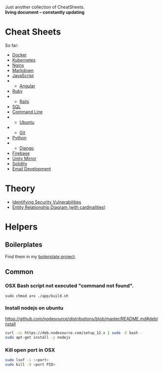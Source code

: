 Just another collection of CheatSheets.  
**living document – constantly updating**

# Cheat Sheets

So far:

- [Docker](/docker-cheatsheet.md)
- [Kubernetes](/kubernetes-cheatsheet.md)
- [Nginx](/nginx-cheatsheet.md)
- [Markdown](/Markdown-Cheatsheet.md)
- [JavaScript](/JavaScript-Cheatsheet.md)
- - [Angular](/Angular-Cheatsheet.md)
- [Ruby](/Ruby-Cheatsheet.md)
- - [Rails](/Ruby-on-Rails-Cheatsheet.md)
- [SQL](/sql.md)
- [Command Line](/Command-Line-Cheatsheet.md)
- - [Ubuntu](/ubuntu-cheatsheet.md)
- - [Git](/Git-Cheatsheet.md)
- [Python](/python-cheatsheet.md)
- - [Django](/django-cheatsheet.md)
- [Firebase](/firebase-cheatsheet.md)
- [Unity Mirror](/unity-mirror-cheatsheet.md)
- [Solidity](/Solidity-Cheatsheet.md)
- [Email Development](/Email-Development-Cheatsheet.md)

# Theory

- [Identifying Security Vulnerabilities](/theory/identifying-security-vulnerabilities.md)
- [Entity Relationship Diagram (with cardinalities)](/theory/entity-relationship-diagram.md)

# Helpers

## Boilerplates

Find them in my [boilerplate project](https://github.com/ThibaultJanBeyer/tasks-starter-project).

## Common

### OSX Bash script not executed "command not found".

```
sudo chmod a+x ./app/build.sh
```

### Install nodejs on ubuntu

https://github.com/nodesource/distributions/blob/master/README.md#debinstall

```bash
curl -sL https://deb.nodesource.com/setup_12.x | sudo -E bash -
sudo apt-get install -y nodejs
```

### Kill open port in OSX

```bash
sudo lsof -i :<port>
sudo kill -9 <port PID>
```

